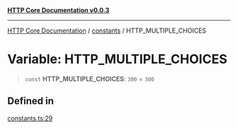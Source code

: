 [**HTTP Core Documentation v0.0.3**](../../README.md)

***

[HTTP Core Documentation](../../modules.md) / [constants](../README.md) / HTTP\_MULTIPLE\_CHOICES

# Variable: HTTP\_MULTIPLE\_CHOICES

> `const` **HTTP\_MULTIPLE\_CHOICES**: `300` = `300`

## Defined in

[constants.ts:29](https://github.com/stonemjs/http-core/blob/33a82b77e98ade423889148c13f25ccd40b75c8a/src/constants.ts#L29)
